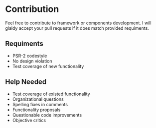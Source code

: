 # Contribution
Feel free to contribute to framework or components development. I will glaldy accept your pull requests if it does match provided requiments.

## Requiments
* PSR-2 codestyle
* No design violation
* Test coverage of new functionality

## Help Needed
* Test coverage of existed functionality
* Organizational questions
* Spelling fixes in comments
* Functionality proposals
* Questionable code improvements
* Objective critics
